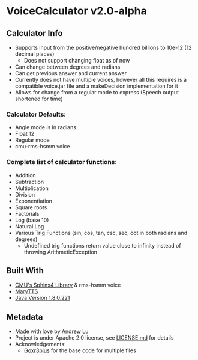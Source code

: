 # VoiceCalculator v2.0-alpha

## Calculator Info

- Supports input from the positive/negative hundred billions to 10e-12 (12 decimal places)
  - Does not support changing float as of now
- Can change between degrees and radians
- Can get previous answer and current answer
- Currently does not have multiple voices, however all this requires is a compatible voice.jar file and a
         makeDecision implementation for it
- Allows for change from a regular mode to express (Speech output shortened for time)

### Calculator Defaults:
- Angle mode is in radians
- Float 12
- Regular mode
- cmu-rms-hsmm voice
### Complete list of calculator functions:
- Addition
- Subtraction
- Multiplication
- Division
- Exponentiation
- Square roots
- Factorials
- Log (base 10)
- Natural Log
- Various Trig Functions (sin, cos, tan, csc, sec, cot in both radians and degrees)
  - Undefined trig functions return value close to infinity instead of throwing ArithmeticException

## Built With
* [CMU's Sphinx4 Library](https://github.com/cmusphinx/sphinx4) & rms-hsmm voice
* [MaryTTS](https://github.com/marytts/marytts)
* [Java Version 1.8.0.221](https://www.oracle.com/technetwork/java/javase/8u221-relnotes-5480116.html)

## Metadata
* Made with love by [Andrew Lu](https://github.com/andrewtlu)
* Project is under Apache 2.0 license, see [LICENSE.md](LICENSE.md) for details
* Acknowledgements:
  * [Goxr3plus](https://github.com/goxr3plus) for the base code for multiple files
